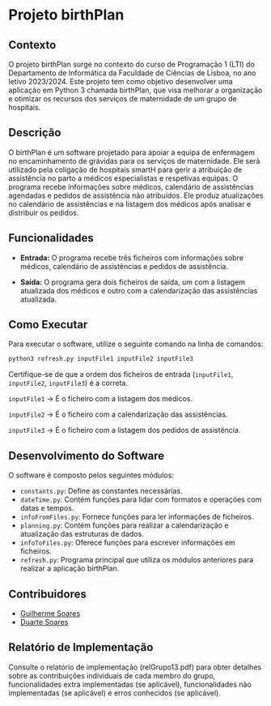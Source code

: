 # Projeto birthPlan

## Contexto

O projeto birthPlan surge no contexto do curso de Programação 1 (LTI) do Departamento de Informática da Faculdade de Ciências de Lisboa, no ano letivo 2023/2024. Este projeto tem como objetivo desenvolver uma aplicação em Python 3 chamada birthPlan, que visa melhorar a organização e otimizar os recursos dos serviços de maternidade de um grupo de hospitais.

## Descrição

O birthPlan é um software projetado para apoiar a equipa de enfermagem no encaminhamento de grávidas para os serviços de maternidade. Ele será utilizado pela coligação de hospitais smartH para gerir a atribuição de assistência no parto a médicos especialistas e respetivas equipas. O programa recebe informações sobre médicos, calendário de assistências agendadas e pedidos de assistência não atribuídos. Ele produz atualizações no calendário de assistências e na listagem dos médicos após analisar e distribuir os pedidos.

## Funcionalidades

- **Entrada:** O programa recebe três ficheiros com informações sobre médicos, calendário de assistências e pedidos de assistência.
  
- **Saída:** O programa gera dois ficheiros de saída, um com a listagem atualizada dos médicos e outro com a calendarização das assistências atualizada.

## Como Executar

Para executar o software, utilize o seguinte comando na linha de comandos:

```bash
python3 refresh.py inputFile1 inputFile2 inputFile3
```

Certifique-se de que a ordem dos ficheiros de entrada (`inputFile1`, `inputFile2`, `inputFile3`) é a correta.

`inputFile1` -> É o ficheiro com a listagem dos médicos.

`inputFile2` -> É o ficheiro com a calendarização das assistências.

`inputFile3` -> É o ficheiro com a listagem dos pedidos de assistência.

## Desenvolvimento do Software

O software é composto pelos seguintes módulos:

- `constants.py`: Define as constantes necessárias.
- `dateTime.py`: Contém funções para lidar com formatos e operações com datas e tempos.
- `infoFromFiles.py`: Fornece funções para ler informações de ficheiros.
- `planning.py`: Contém funções para realizar a calendarização e atualização das estruturas de dados.
- `infoToFiles.py`: Oferece funções para escrever informações em ficheiros.
- `refresh.py`: Programa principal que utiliza os módulos anteriores para realizar a aplicação birthPlan.

## Contribuidores

- [Guilherme Soares](github.com/guimbreon)
- [Duarte Soares](github.com/fareskk)

## Relatório de Implementação

Consulte o relatório de implementação (relGrupo13.pdf) para obter detalhes sobre as contribuições individuais de cada membro do grupo, funcionalidades extra implementadas (se aplicável), funcionalidades não implementadas (se aplicável) e erros conhecidos (se aplicável).
